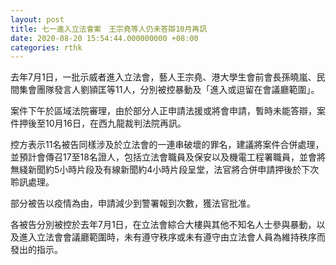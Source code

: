 ```yaml
---
layout: post
title: 七一進入立法會案　王宗堯等人仍未答辯10月再訊
date: 2020-08-20 15:54:44.000000000 +08:00
categories: rthk
---
```


去年7月1日，一批示威者進入立法會，藝人王宗堯、港大學生會前會長孫曉嵐、民間集會團隊發言人劉頴匡等11人，分別被控暴動及「進入或逗留在會議廳範圍」。

案件下午於區域法院審理，由於部分人正申請法援或將會申請，暫時未能答辯，案件押後至10月16日，在西九龍裁判法院再訊。

控方表示11名被告同樣涉及於立法會的一連串破壞的罪名，建議將案件合併處理，並預計會傳召17至18名證人，包括立法會職員及保安以及機電工程署職員，並會將無綫新聞約5小時片段及有線新聞約4小時片段呈堂，法官將合併申請押後於下次聆訊處理。

部分被告以疫情為由，申請減少到警署報到次數，獲法官批准。

各被告分別被控於去年7月1日，在立法會綜合大樓與其他不知名人士參與暴動，以及進入立法會會議廳範圍時，未有遵守秩序或未有遵守由立法會人員為維持秩序而發出的指示。
